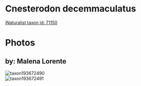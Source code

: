 
Cnesterodon decemmaculatus
==========================
  
[iNaturalist taxon id: 71150](https://www.inaturalist.org/taxa/71150)
# Photos

## by: Malena Lorente
  
![taxon193672490](https://inaturalist-open-data.s3.amazonaws.com/photos/207451276/medium.jpeg)  
![taxon193672491](https://inaturalist-open-data.s3.amazonaws.com/photos/207451323/medium.jpeg)